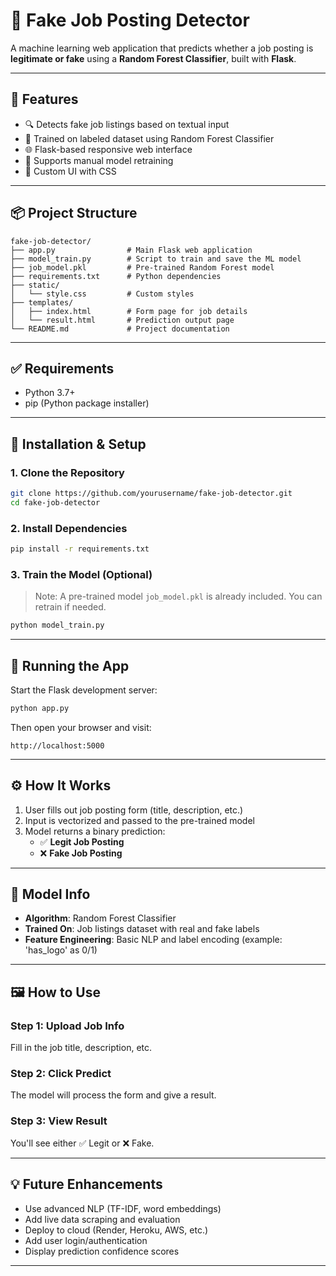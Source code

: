
# 🧪 Fake Job Posting Detector

A machine learning web application that predicts whether a job posting is **legitimate or fake** using a **Random Forest Classifier**, built with **Flask**.

---

## 🚀 Features

- 🔍 Detects fake job listings based on textual input
- 🧠 Trained on labeled dataset using Random Forest Classifier
- 🌐 Flask-based responsive web interface
- 📂 Supports manual model retraining
- 🎨 Custom UI with CSS

---

## 📦 Project Structure

```
fake-job-detector/
├── app.py                # Main Flask web application
├── model_train.py        # Script to train and save the ML model
├── job_model.pkl         # Pre-trained Random Forest model
├── requirements.txt      # Python dependencies
├── static/
│   └── style.css         # Custom styles
├── templates/
│   ├── index.html        # Form page for job details
│   └── result.html       # Prediction output page
└── README.md             # Project documentation
```

---

## ✅ Requirements

- Python 3.7+
- pip (Python package installer)

---

## 🔧 Installation & Setup

### 1. Clone the Repository

```bash
git clone https://github.com/yourusername/fake-job-detector.git
cd fake-job-detector
```

### 2. Install Dependencies

```bash
pip install -r requirements.txt
```

### 3. Train the Model (Optional)

> Note: A pre-trained model `job_model.pkl` is already included. You can retrain if needed.

```bash
python model_train.py
```

---

## 🚦 Running the App

Start the Flask development server:

```bash
python app.py
```

Then open your browser and visit:

```
http://localhost:5000
```

---

## ⚙️ How It Works

1. User fills out job posting form (title, description, etc.)
2. Input is vectorized and passed to the pre-trained model
3. Model returns a binary prediction:
   - ✅ **Legit Job Posting**
   - ❌ **Fake Job Posting**

---

## 🧪 Model Info

- **Algorithm**: Random Forest Classifier
- **Trained On**: Job listings dataset with real and fake labels
- **Feature Engineering**: Basic NLP and label encoding (example: 'has_logo' as 0/1)

---

## 🖼️ How to Use

### Step 1: Upload Job Info
Fill in the job title, description, etc.

### Step 2: Click Predict
The model will process the form and give a result.

### Step 3: View Result
You'll see either ✅ Legit or ❌ Fake.

---

## 💡 Future Enhancements

- Use advanced NLP (TF-IDF, word embeddings)
- Add live data scraping and evaluation
- Deploy to cloud (Render, Heroku, AWS, etc.)
- Add user login/authentication
- Display prediction confidence scores

---


